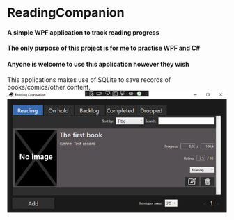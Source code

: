 # ReadingCompanion
#### A simple WPF application to track reading progress 
#### The only purpose of this project is for me to practise WPF and C#
#### Anyone is welcome to use this application however they wish

This applications makes use of SQLite to save records of books/comics/other content.
![](screenshot.png)
